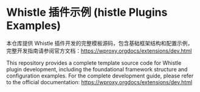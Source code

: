 # Whistle 插件示例 (histle Plugins Examples)

本仓库提供 Whistle 插件开发的完整模板源码，包含基础框架结构和配置示例，完整开发指南请参阅官方文档：https://wproxy.orgdocs/extensions/dev.html

This repository provides a complete template source code for Whistle plugin development, including the foundational framework structure and configuration examples. For the complete development guide, please refer to the official documentation: https://wproxy.orgdocs/extensions/dev.html
